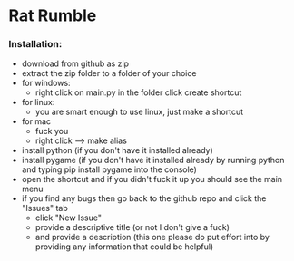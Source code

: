 # Rat Rumble 

### Installation:

- download from github as zip
- extract the zip folder to a folder of your choice
- for windows:
    - right click on main.py in the folder click create shortcut
- for linux:
    - you are smart enough to use linux, just make a shortcut
- for mac
    - fuck you 
    - right click --> make alias
- install python (if you don't have it installed already)
- install pygame (if you don't have it installed already by running python and typing pip install pygame into the console)
- open the shortcut and if you didn't fuck it up you should see the main menu
- if you find any bugs then go back to the github repo and click the "Issues" tab
    - click "New Issue"
    - provide a descriptive title (or not I don't give a fuck)
    - and provide a description (this one please do put effort into by providing any information that could be helpful)
